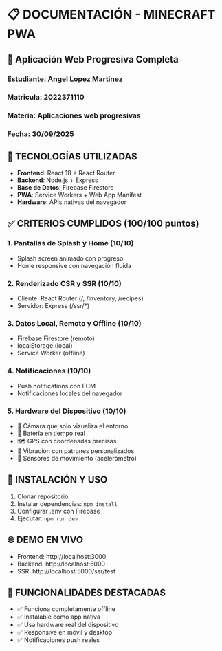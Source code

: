 # 📋 DOCUMENTACIÓN - MINECRAFT PWA

## 🎯 Aplicación Web Progresiva Completa

### Estudiante: Angel Lopez Martinez
### Matricula: 2022371110
### Materia: Aplicaciones web progresivas
### Fecha: 30/09/2025

## 🚀 TECNOLOGÍAS UTILIZADAS
- **Frontend**: React 18 + React Router
- **Backend**: Node.js + Express
- **Base de Datos**: Firebase Firestore
- **PWA**: Service Workers + Web App Manifest
- **Hardware**: APIs nativas del navegador

## ✅ CRITERIOS CUMPLIDOS (100/100 puntos)

### 1. Pantallas de Splash y Home (10/10)
- Splash screen animado con progreso
- Home responsive con navegación fluida

### 2. Renderizado CSR y SSR (10/10)
- Cliente: React Router (/, /inventory, /recipes)
- Servidor: Express (/ssr/*)

### 3. Datos Local, Remoto y Offline (10/10)
- Firebase Firestore (remoto)
- localStorage (local)
- Service Worker (offline)

### 4. Notificaciones (10/10)
- Push notifications con FCM
- Notificaciones locales del navegador

### 5. Hardware del Dispositivo (10/10)
- 📸 Cámara que solo vizualiza el entorno
- 🔋 Batería en tiempo real
- 🗺️ GPS con coordenadas precisas
- 📳 Vibración con patrones personalizados
- 🏃 Sensores de movimiento (acelerómetro)

## 🔧 INSTALACIÓN Y USO

1. Clonar repositorio
2. Instalar dependencias: `npm install`
3. Configurar .env con Firebase
4. Ejecutar: `npm run dev`

## 🌐 DEMO EN VIVO
- Frontend: http://localhost:3000
- Backend: http://localhost:5000
- SSR: http://localhost:5000/ssr/test

## 📱 FUNCIONALIDADES DESTACADAS
- ✅ Funciona completamente offline
- ✅ Instalable como app nativa
- ✅ Usa hardware real del dispositivo
- ✅ Responsive en móvil y desktop
- ✅ Notificaciones push reales
